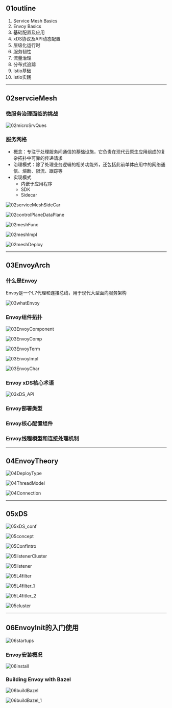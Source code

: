 ## 01outline

1. Service Mesh Basics
1. Envoy Basics
1. 基础配置及应用
1. xDS协议及API动态配置
1. 层级化运行时
1. 服务韧性
1. 流量治理
1. 分布式追踪
1. Istio基础
1. Istio实践


--- 

## 02servcieMesh

### 微服务治理面临的挑战
![02microSrvQues](../ref/img/istio/02microSrvQues.jpg)

### 服务网格
- 概念：专注于处理服务间通信的基础设施，它负责在现代云原生应用组成的复杂拓扑中可靠的传递请求
- 治理模式：除了处理业务逻辑的相关功能外，还包括此前单体应用中的网络通信、熔断、限流、跟踪等
- 实现模式
    - 内嵌于应用程序
    - SDK
    - Sidecar

![02serviceMeshSideCar](../ref/img/istio/02serviceMeshSideCar.jpg)


![02controlPlaneDataPlane](../ref/img/istio/02controlPlaneDataPlane.jpg)


![02meshFunc](../ref/img/istio/02meshFunc.jpg)


![02meshImpl](../ref/img/istio/02meshImpl.jpg)


![02meshDeploy](../ref/img/istio/02meshDeploy.jpg)


---

## 03EnvoyArch

### 什么是Envoy

Envoy是一个L7代理和连接总线，用于现代大型面向服务架构

![03whatEnvoy](../ref/img/istio/03whatEnvoy.jpg)

### Envoy组件拓扑

![03EnvoyComponent](../ref/img/istio/03EnvoyComponent.jpg)

![03EnvoyComp](../ref/img/istio/03EnvoyComp.jpg)

![03EnvoyTerm](../ref/img/istio/03EnvoyTerm.jpg)

![03EnvoyImpl](../ref/img/istio/03EnvoyImpl.jpg)

![03EnvoyChar](../ref/img/istio/03EnvoyChar.jpg)

### Envoy xDS核心术语

![03xDS_API](../ref/img/istio/03xDS_API.jpg)

### Envoy部署类型

### Envoy核心配置组件

### Envoy线程模型和连接处理机制


---

## 04EnvoyTheory

![04DeployType](../ref/img/istio/04DeployType.jpg)

![04ThreadModel](../ref/img/istio/04ThreadModel.jpg)

![04Connection](../ref/img/istio/04Connection.jpg)


---

## 05xDS

![05xDS_conf](../ref/img/istio/05xDS_conf.jpg)

![05concept](../ref/img/istio/05concept.jpg)

![05ConfIntro](../ref/img/istio/05ConfIntro.jpg)

![05listenerCluster](../ref/img/istio/05listenerCluster.jpg)

![05listener](../ref/img/istio/05listener.jpg)

![05L4filter](../ref/img/istio/05L4filter.jpg)

![05L4filter_1](../ref/img/istio/05L4filter_1.jpg)

![05L4fitler_2](../ref/img/istio/05L4fitler_2.jpg)

![05cluster](../ref/img/istio/05cluster.jpg)


---

## 06EnvoyInit的入门使用

![06startups](../ref/img/istio/06startups.jpg)

### Envoy安装概况
![06install](../ref/img/istio/06install.jpg)

### Building Envoy with Bazel
![06buildBazel](../ref/img/istio/06buildBazel.jpg)

![06buildBazel_1](../ref/img/istio/06buildBazel_1.jpg)


